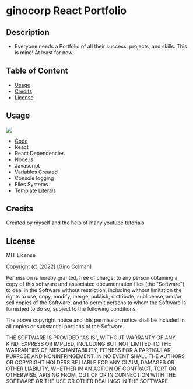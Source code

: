 # ginocorp React Portfolio

## Description

* Everyone needs a Portfolio of all their success, projects, and skills. This is mine! At least for now. 

## Table of Content
 
* [Usage](#usage) 
* [Credits](#credits) 
* [License](#license)

## Usage

![](/src/assets/React_Portfolio.gif)

* [Code](https://github.com/ginocorp/React-Portfolio-V1/tree/master/src)
* React
* React Dependencies
* Node.js
* Javascript
* Variables Created
* Console logging
* Files Systems
* Template Literals

## Credits

Created by myself and the help of many youtube tutorials

## License

MIT License

Copyright (c) [2022] [Gino Colman]

Permission is hereby granted, free of charge, to any person obtaining a copy
of this software and associated documentation files (the "Software"), to deal
in the Software without restriction, including without limitation the rights
to use, copy, modify, merge, publish, distribute, sublicense, and/or sell
copies of the Software, and to permit persons to whom the Software is
furnished to do so, subject to the following conditions:

The above copyright notice and this permission notice shall be included in all
copies or substantial portions of the Software.

THE SOFTWARE IS PROVIDED "AS IS", WITHOUT WARRANTY OF ANY KIND, EXPRESS OR
IMPLIED, INCLUDING BUT NOT LIMITED TO THE WARRANTIES OF MERCHANTABILITY,
FITNESS FOR A PARTICULAR PURPOSE AND NONINFRINGEMENT. IN NO EVENT SHALL THE
AUTHORS OR COPYRIGHT HOLDERS BE LIABLE FOR ANY CLAIM, DAMAGES OR OTHER
LIABILITY, WHETHER IN AN ACTION OF CONTRACT, TORT OR OTHERWISE, ARISING FROM,
OUT OF OR IN CONNECTION WITH THE SOFTWARE OR THE USE OR OTHER DEALINGS IN THE
SOFTWARE.